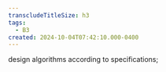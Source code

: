 ```yaml
---
transcludeTitleSize: h3
tags:
  - B3
created: 2024-10-04T07:42:10.000-0400
---
```

design algorithms according to specifications;